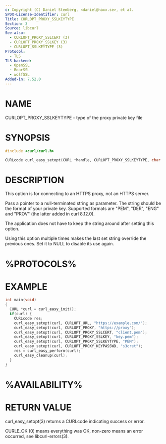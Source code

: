 ```yaml
---
c: Copyright (C) Daniel Stenberg, <daniel@haxx.se>, et al.
SPDX-License-Identifier: curl
Title: CURLOPT_PROXY_SSLKEYTYPE
Section: 3
Source: libcurl
See-also:
  - CURLOPT_PROXY_SSLCERT (3)
  - CURLOPT_PROXY_SSLKEY (3)
  - CURLOPT_SSLKEYTYPE (3)
Protocol:
  - TLS
TLS-backend:
  - OpenSSL
  - BearSSL
  - wolfSSL
Added-in: 7.52.0
---
```


# NAME

CURLOPT_PROXY_SSLKEYTYPE - type of the proxy private key file

# SYNOPSIS

~~~c
#include <curl/curl.h>

CURLcode curl_easy_setopt(CURL *handle, CURLOPT_PROXY_SSLKEYTYPE, char *type);
~~~

# DESCRIPTION

This option is for connecting to an HTTPS proxy, not an HTTPS server.

Pass a pointer to a null-terminated string as parameter. The string should be
the format of your private key. Supported formats are "PEM", "DER", "ENG" and
"PROV" (the latter added in curl 8.12.0).

The application does not have to keep the string around after setting this
option.

Using this option multiple times makes the last set string override the
previous ones. Set it to NULL to disable its use again.

# %PROTOCOLS%

# EXAMPLE

~~~c
int main(void)
{
  CURL *curl = curl_easy_init();
  if(curl) {
    CURLcode res;
    curl_easy_setopt(curl, CURLOPT_URL, "https://example.com/");
    curl_easy_setopt(curl, CURLOPT_PROXY, "https://proxy");
    curl_easy_setopt(curl, CURLOPT_PROXY_SSLCERT, "client.pem");
    curl_easy_setopt(curl, CURLOPT_PROXY_SSLKEY, "key.pem");
    curl_easy_setopt(curl, CURLOPT_PROXY_SSLKEYTYPE, "PEM");
    curl_easy_setopt(curl, CURLOPT_PROXY_KEYPASSWD, "s3cret");
    res = curl_easy_perform(curl);
    curl_easy_cleanup(curl);
  }
}
~~~

# %AVAILABILITY%

# RETURN VALUE

curl_easy_setopt(3) returns a CURLcode indicating success or error.

CURLE_OK (0) means everything was OK, non-zero means an error occurred, see
libcurl-errors(3).
